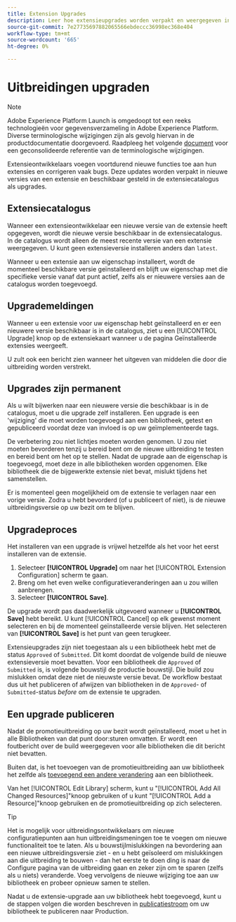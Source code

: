 ```yaml
---
title: Extension Upgrades
description: Leer hoe extensieupgrades worden verpakt en weergegeven in de extensiecatalogus.
source-git-commit: 7e27735697882065566ebdeccc36998ec368e404
workflow-type: tm+mt
source-wordcount: '665'
ht-degree: 0%

---
```


# Uitbreidingen upgraden

>[!NOTE]
>
>Adobe Experience Platform Launch is omgedoopt tot een reeks technologieën voor gegevensverzameling in Adobe Experience Platform. Diverse terminologische wijzigingen zijn als gevolg hiervan in de productdocumentatie doorgevoerd. Raadpleeg het volgende [document](../../../term-updates.md) voor een geconsolideerde referentie van de terminologische wijzigingen.

Extensieontwikkelaars voegen voortdurend nieuwe functies toe aan hun extensies en corrigeren vaak bugs. Deze updates worden verpakt in nieuwe versies van een extensie en beschikbaar gesteld in de extensiecatalogus als upgrades.

## Extensiecatalogus

Wanneer een extensieontwikkelaar een nieuwe versie van de extensie heeft opgegeven, wordt die nieuwe versie beschikbaar in de extensiecatalogus. In de catalogus wordt alleen de meest recente versie van een extensie weergegeven. U kunt geen extensieversie installeren anders dan `latest`.

Wanneer u een extensie aan uw eigenschap installeert, wordt de momenteel beschikbare versie geïnstalleerd en blijft uw eigenschap met die specifieke versie vanaf dat punt actief, zelfs als er nieuwere versies aan de catalogus worden toegevoegd.

## Upgrademeldingen

Wanneer u een extensie voor uw eigenschap hebt geïnstalleerd en er een nieuwere versie beschikbaar is in de catalogus, ziet u een [!UICONTROL Upgrade] knop op de extensiekaart wanneer u de pagina Geïnstalleerde extensies weergeeft.

U zult ook een bericht zien wanneer het uitgeven van middelen die door die uitbreiding worden verstrekt.

## Upgrades zijn permanent

Als u wilt bijwerken naar een nieuwere versie die beschikbaar is in de catalogus, moet u die upgrade zelf installeren. Een upgrade is een &#39;wijziging&#39; die moet worden toegevoegd aan een bibliotheek, getest en gepubliceerd voordat deze van invloed is op uw geïmplementeerde tags.

De verbetering zou niet lichtjes moeten worden genomen. U zou niet moeten bevorderen tenzij u bereid bent om de nieuwe uitbreiding te testen en bereid bent om het op te stellen. Nadat de upgrade aan de eigenschap is toegevoegd, moet deze in alle bibliotheken worden opgenomen. Elke bibliotheek die de bijgewerkte extensie niet bevat, mislukt tijdens het samenstellen.

Er is momenteel geen mogelijkheid om de extensie te verlagen naar een vorige versie. Zodra u hebt bevorderd (of u publiceert of niet), is de nieuwe uitbreidingsversie op uw bezit om te blijven.

## Upgradeproces

Het installeren van een upgrade is vrijwel hetzelfde als het voor het eerst installeren van de extensie.

1. Selecteer **[!UICONTROL Upgrade]** om naar het [!UICONTROL Extension Configuration] scherm te gaan.
1. Breng om het even welke configuratieveranderingen aan u zou willen aanbrengen.
1. Selecteer **[!UICONTROL Save]**.

De upgrade wordt pas daadwerkelijk uitgevoerd wanneer u **[!UICONTROL Save]** hebt bereikt. U kunt [!UICONTROL Cancel] op elk gewenst moment selecteren en bij de momenteel geïnstalleerde versie blijven. Het selecteren van **[!UICONTROL Save]** is het punt van geen terugkeer.

Extensieupgrades zijn niet toegestaan als u een bibliotheek hebt met de status `Approved` of `Submitted`.  Dit komt doordat de volgende build de nieuwe extensieversie moet bevatten.  Voor een bibliotheek die `Approved` of `Submitted` is, is volgende bouwstijl de productie bouwstijl.  Die build zou mislukken omdat deze niet de nieuwste versie bevat. De workflow bestaat dus uit het publiceren of afwijzen van bibliotheken in de `Approved`- of `Submitted`-status _before_ om de extensie te upgraden.

## Een upgrade publiceren

Nadat de promotieuitbreiding op uw bezit wordt geïnstalleerd, moet u het in alle Bibliotheken van dat punt door:sturen omvatten. Er wordt een foutbericht over de build weergegeven voor alle bibliotheken die dit bericht niet bevatten.

Buiten dat, is het toevoegen van de promotieuitbreiding aan uw bibliotheek het zelfde als [toevoegend een andere verandering](../../publishing/libraries.md) aan een bibliotheek.

Van het [!UICONTROL Edit Library] scherm, kunt u &quot;[!UICONTROL Add All Changed Resources]&quot;knoop gebruiken of u kunt &quot;[!UICONTROL Add a Resource]&quot;knoop gebruiken en de promotieuitbreiding op zich selecteren.

>[!TIP]
>
>Het is mogelijk voor uitbreidingsontwikkelaars om nieuwe configuratiepunten aan hun uitbreidingsmeningen toe te voegen om nieuwe functionaliteit toe te laten.  Als u bouwstijlmislukkingen na bevordering aan een nieuwe uitbreidingsversie ziet - en u hebt geïsoleerd om mislukkingen aan die uitbreiding te bouwen - dan het eerste te doen ding is naar de Configure pagina van de uitbreiding gaan en zeker zijn om te sparen (zelfs als u niets) veranderde.  Voeg vervolgens de nieuwe wijziging toe aan uw bibliotheek en probeer opnieuw samen te stellen.

Nadat u de extensie-upgrade aan uw bibliotheek hebt toegevoegd, kunt u de stappen volgen die worden beschreven in [publicatiestroom](../../publishing/publishing-flow.md) om uw bibliotheek te publiceren naar Production.
